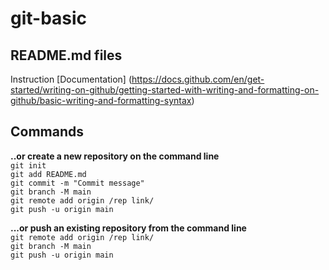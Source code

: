 # git-basic
## README.md files
Instruction [Documentation] (https://docs.github.com/en/get-started/writing-on-github/getting-started-with-writing-and-formatting-on-github/basic-writing-and-formatting-syntax)<br />
## Commands

**..or create a new repository on the command line**<br />
``git init``<br />
``git add README.md``<br />
``git commit -m "Commit message"``<br />
``git branch -M main``<br />
``git remote add origin /rep link/``<br />
``git push -u origin main``<br />


**...or push an existing repository from the command line**<br />
``git remote add origin /rep link/``<br />
``git branch -M main``<br />
``git push -u origin main``<br />